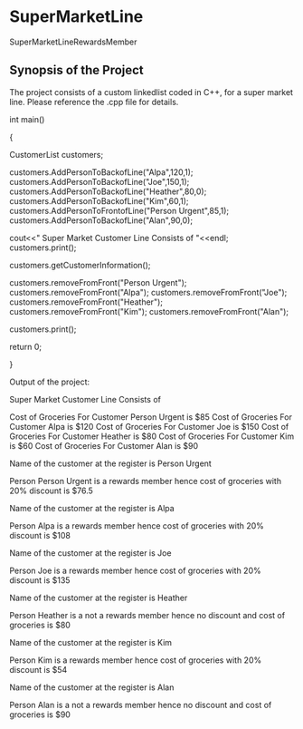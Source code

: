 # SuperMarketLine
SuperMarketLineRewardsMember

## Synopsis of the Project

The project consists of a custom linkedlist coded in C++, for a super market line. Please reference the .cpp file for details.


int main()

{

CustomerList <string> customers;

customers.AddPersonToBackofLine("Alpa",120,1);
customers.AddPersonToBackofLine("Joe",150,1);
customers.AddPersonToBackofLine("Heather",80,0);
customers.AddPersonToBackofLine("Kim",60,1);
customers.AddPersonToFrontofLine("Person Urgent",85,1);
customers.AddPersonToBackofLine("Alan",90,0);

cout<<" Super Market Customer Line Consists of "<<endl;
customers.print();

customers.getCustomerInformation();

customers.removeFromFront("Person Urgent");
customers.removeFromFront("Alpa");
customers.removeFromFront("Joe");
customers.removeFromFront("Heather");
customers.removeFromFront("Kim");
customers.removeFromFront("Alan");

customers.print();

return 0;

}

Output of the project:

 Super Market Customer Line Consists of 
 
 Cost of Groceries For Customer Person Urgent is $85
 Cost of Groceries For Customer Alpa is $120
 Cost of Groceries For Customer Joe is $150
 Cost of Groceries For Customer Heather is $80
 Cost of Groceries For Customer Kim is $60
 Cost of Groceries For Customer Alan is $90


 Name of the customer at the register is Person Urgent
 
 Person  Person Urgent is a rewards member hence cost of groceries with 20% discount is $76.5


 Name of the customer at the register is Alpa
 
 Person  Alpa is a rewards member hence cost of groceries with 20% discount is $108


 Name of the customer at the register is Joe
 
 Person  Joe is a rewards member hence cost of groceries with 20% discount is $135

 Name of the customer at the register is Heather
 
 Person  Heather is a not a rewards member hence no discount and cost of groceries is $80


 Name of the customer at the register is Kim
 
 Person  Kim is a rewards member hence cost of groceries with 20% discount is $54


 Name of the customer at the register is Alan
 
 Person  Alan is a not a rewards member hence no discount and cost of groceries is $90
